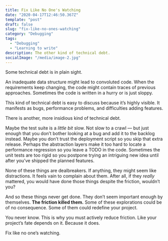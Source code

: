 ```yaml
---
title: Fix Like No One's Watching
date: "2020-04-17T12:46:50.367Z"
template: "post"
draft: false
slug: "fix-like-no-ones-watching"
category: "Debugging"
tags:
  - "Debugging"
  - "Learning to write"
description: The other kind of technical debt.
socialImage: "/media/image-2.jpg"
---
```


Some technical debt is in plain sight.

An inadequate data structure might lead to convoluted code. When the requirements keep changing, the code might contain traces of previous approaches. Sometimes the code is written in a hurry or is just sloppy.

This kind of technical debt is easy to discuss because it’s highly visible. It manifests as bugs, performance problems, and difficulties adding features.

There is another, more insidious kind of technical debt.

Maybe the test suite is a *little bit* slow. Not slow to a crawl — but just enough that you don’t bother looking at a bug and add it to the backlog instead. Maybe you don’t trust the deployment script so you skip that extra release. Perhaps the abstraction layers make it too hard to locate a performance regression so you leave a TODO in the code. Sometimes the unit tests are too rigid so you postpone trying an intriguing new idea until after you’ve shipped the planned features.

None of these things are dealbreakers. If anything, they might seem like distractions. It feels vain to complain about them. After all, if they *really* mattered, you would have done those things despite the friction, wouldn’t you?

And so these things never get done. They don’t seem important enough by themselves. **The friction killed them.** Some of these explorations could be of no consequence. Some of them could redefine your project.

You never know. This is why you must actively reduce friction. Like your project’s fate depends on it. Because it does.

Fix like no one’s watching.